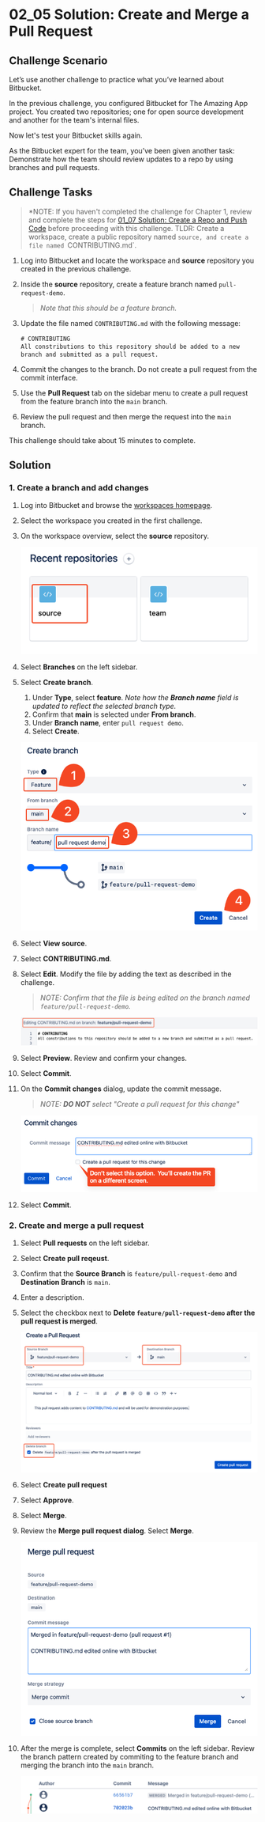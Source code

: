 # 02_05 Solution: Create and Merge a Pull Request

## Challenge Scenario
Let’s use another challenge to practice what you’ve learned about Bitbucket.

In the previous challenge, you configured Bitbucket for The Amazing App project.  You created two repositories; one for open source development and another for the team's internal files.

Now let's test your Bitbucket skills again.

As the Bitbucket expert for the team, you’ve been given another task: Demonstrate how the team should review updates to a repo by using branches and pull requests.

## Challenge Tasks
> *NOTE: If you haven't completed the challenge for Chapter 1, review and complete the steps for [01_07 Solution: Create a Repo and Push Code](../../ch1_getting_started_with_bitbucket/01_07_solution_create_a_repo_and_add_code/README.md) before proceeding with this challenge. TLDR: Create a workspace, create a public repository named `source, and create a file named `CONTRIBUTING.md`.

1. Log into Bitbucket and locate the workspace and **source** repository you created in the previous challenge.
1. Inside the **source** repository, create a feature branch named `pull-request-demo`.

    > *Note that this should be a feature branch.*

1. Update the file named `CONTRIBUTING.md` with the following message:

    ```
    # CONTRIBUTING
    All constributions to this repository should be added to a new branch and submitted as a pull request.
    ```

1. Commit the changes to the branch.  Do not create a pull request from the commit interface.
1. Use the **Pull Request** tab on the sidebar menu to create a pull request from the feature branch into the `main` branch.
1. Review the pull request and then merge the request into the `main` branch.

This challenge should take about 15 minutes to complete.

## Solution

### 1. Create a branch and add changes
1. Log into Bitbucket and browse the [workspaces homepage](https://bitbucket.org/account/workspaces/).
1. Select the workspace you created in the first challenge.
1. On the workspace overview, select the **source** repository.
    
    ![](././02_05-solution-1.png)

1. Select **Branches** on the left sidebar.
1. Select **Create branch**.

    1. Under **Type**, select **feature**.  *Note how the **Branch name** field is updated to reflect the selected branch type.*
    1. Confirm that **main** is selected under **From branch**.
    1. Under **Branch name**, enter `pull request demo`.
    1. Select **Create**.

    ![](././02_05-solution-2.png)

1. Select **View source**.
1. Select **CONTRIBUTING.md**.
1. Select **Edit**.  Modify the file by adding the text as described in the challenge.

    > *NOTE: Confirm that the file is being edited on the branch named `feature/pull-request-demo`.*

    ![](././02_05-solution-3.png)

1. Select **Preview**. Review and confirm your changes.
1. Select **Commit**.
1. On the **Commit changes** dialog, update the commit message.
    
    > *NOTE: **DO NOT** select "Create a pull request for this change"*

    ![](././02_05-solution-4.png)

1. Select **Commit**.

### 2. Create and merge a pull request
1. Select **Pull requests** on the left sidebar.
1. Select **Create pull reqeust**.
1. Confirm that the **Source Branch** is `feature/pull-request-demo`
and **Destination Branch** is `main`.
1. Enter a description.
1. Select the checkbox next to **Delete `feature/pull-request-demo` after the pull request is merged**.

    ![](././02_05-solution-5.png)

1. Select **Create pull request**
1. Select **Approve**.
1. Select **Merge**.
1. Review the **Merge pull request dialog**. Select **Merge**.

    ![](././02_05-solution-6.png)

1. After the merge is complete, select **Commits** on the left sidebar.  Review the branch pattern created by commiting to the feature branch and merging the branch into the `main` branch.

    ![](./02_05-solution-7.png)